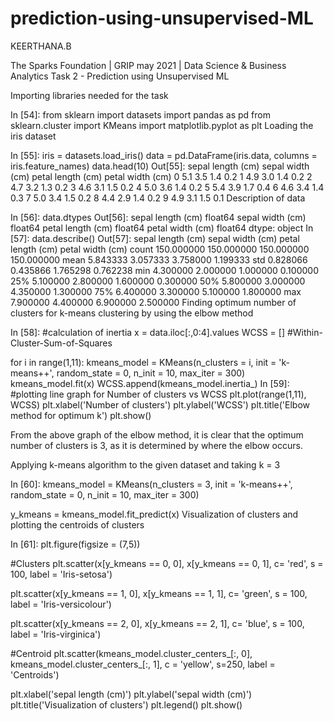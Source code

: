 # prediction-using-unsupervised-ML

KEERTHANA.B

The Sparks Foundation | GRIP may 2021 | Data Science & Business Analytics
Task 2 - Prediction using Unsupervised ML

Importing libraries needed for the task

In [54]:
from sklearn import datasets
import pandas as pd
from sklearn.cluster import KMeans
import matplotlib.pyplot as plt
Loading the iris dataset

In [55]:
iris = datasets.load_iris()
data = pd.DataFrame(iris.data, columns = iris.feature_names)
data.head(10)
Out[55]:
sepal length (cm)	sepal width (cm)	petal length (cm)	petal width (cm)
0	5.1	3.5	1.4	0.2
1	4.9	3.0	1.4	0.2
2	4.7	3.2	1.3	0.2
3	4.6	3.1	1.5	0.2
4	5.0	3.6	1.4	0.2
5	5.4	3.9	1.7	0.4
6	4.6	3.4	1.4	0.3
7	5.0	3.4	1.5	0.2
8	4.4	2.9	1.4	0.2
9	4.9	3.1	1.5	0.1
Description of data

In [56]:
data.dtypes
Out[56]:
sepal length (cm)    float64
sepal width (cm)     float64
petal length (cm)    float64
petal width (cm)     float64
dtype: object
In [57]:
data.describe()
Out[57]:
sepal length (cm)	sepal width (cm)	petal length (cm)	petal width (cm)
count	150.000000	150.000000	150.000000	150.000000
mean	5.843333	3.057333	3.758000	1.199333
std	0.828066	0.435866	1.765298	0.762238
min	4.300000	2.000000	1.000000	0.100000
25%	5.100000	2.800000	1.600000	0.300000
50%	5.800000	3.000000	4.350000	1.300000
75%	6.400000	3.300000	5.100000	1.800000
max	7.900000	4.400000	6.900000	2.500000
Finding optimum number of clusters for k-means clustering by using the elbow method

In [58]:
#calculation of inertia
x = data.iloc[:,0:4].values
WCSS = []
#Within-Cluster-Sum-of-Squares

for i in range(1,11):
  kmeans_model = KMeans(n_clusters = i, init = 'k-means++', random_state = 0,
                        n_init = 10, max_iter = 300)
  kmeans_model.fit(x)
  WCSS.append(kmeans_model.inertia_)
In [59]:
#plotting line graph for Number of clusters vs WCSS
plt.plot(range(1,11), WCSS)
plt.xlabel('Number of clusters')
plt.ylabel('WCSS')
plt.title('Elbow method for optimum k')
plt.show()

From the above graph of the elbow method, it is clear that the optimum number of clusters is 3, as it is determined by where the elbow occurs.

Applying k-means algorithm to the given dataset and taking k = 3

In [60]:
kmeans_model = KMeans(n_clusters = 3, init = 'k-means++', random_state = 0,
                        n_init = 10, max_iter = 300)

y_kmeans = kmeans_model.fit_predict(x)
Visualization of clusters and plotting the centroids of clusters

In [61]:
plt.figure(figsize = (7,5))

#Clusters
plt.scatter(x[y_kmeans == 0, 0], x[y_kmeans == 0, 1], c= 'red', s = 100, 
            label = 'Iris-setosa')

plt.scatter(x[y_kmeans == 1, 0], x[y_kmeans == 1, 1], c= 'green', s = 100, 
            label = 'Iris-versicolour')

plt.scatter(x[y_kmeans == 2, 0], x[y_kmeans == 2, 1], c= 'blue', s = 100, 
            label = 'Iris-virginica')

#Centroid
plt.scatter(kmeans_model.cluster_centers_[:, 0], 
            kmeans_model.cluster_centers_[:, 1],
            c = 'yellow', s=250, label = 'Centroids')

plt.xlabel('sepal length (cm)')
plt.ylabel('sepal width (cm)')
plt.title('Visualization of clusters')
plt.legend()
plt.show()
